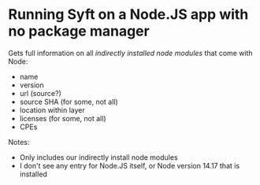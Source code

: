 # Running Syft on a Node.JS app with no package manager

Gets full information on all *indirectly installed node modules* that come with Node:
* name
* version
* url (source?)
* source SHA (for some, not all)
* location within layer
* licenses (for some, not all)
* CPEs

Notes:
* Only includes our indirectly install node modules
* I don't see any entry for Node.JS itself, or Node version 14.17 that is installed
